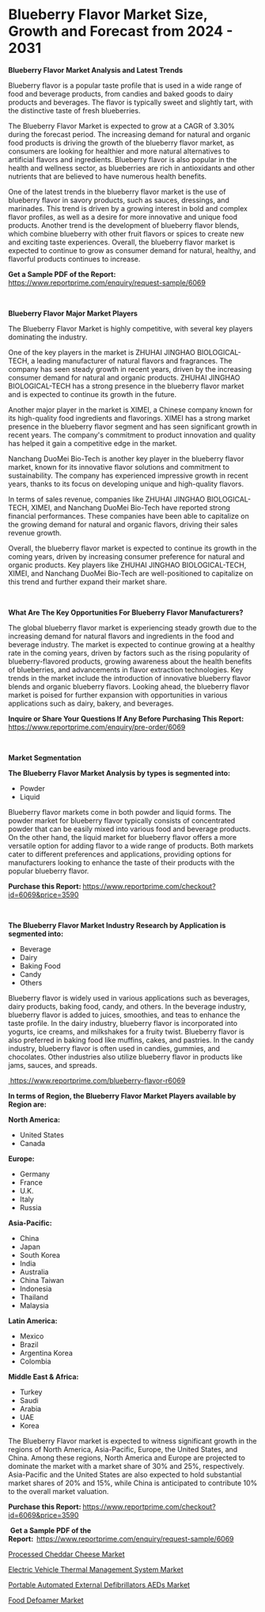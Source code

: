 <p><h1>Blueberry Flavor Market Size, Growth and Forecast from 2024 - 2031</h1></p><p><strong>Blueberry Flavor Market Analysis and Latest Trends</strong></p>
<p><p>Blueberry flavor is a popular taste profile that is used in a wide range of food and beverage products, from candies and baked goods to dairy products and beverages. The flavor is typically sweet and slightly tart, with the distinctive taste of fresh blueberries.</p><p>The Blueberry Flavor Market is expected to grow at a CAGR of 3.30% during the forecast period. The increasing demand for natural and organic food products is driving the growth of the blueberry flavor market, as consumers are looking for healthier and more natural alternatives to artificial flavors and ingredients. Blueberry flavor is also popular in the health and wellness sector, as blueberries are rich in antioxidants and other nutrients that are believed to have numerous health benefits.</p><p>One of the latest trends in the blueberry flavor market is the use of blueberry flavor in savory products, such as sauces, dressings, and marinades. This trend is driven by a growing interest in bold and complex flavor profiles, as well as a desire for more innovative and unique food products. Another trend is the development of blueberry flavor blends, which combine blueberry with other fruit flavors or spices to create new and exciting taste experiences. Overall, the blueberry flavor market is expected to continue to grow as consumer demand for natural, healthy, and flavorful products continues to increase.</p></p>
<p><strong>Get a Sample PDF of the Report:&nbsp;</strong> <a href="https://www.reportprime.com/enquiry/request-sample/6069">https://www.reportprime.com/enquiry/request-sample/6069</a></p>
<p>&nbsp;</p>
<p><strong>Blueberry Flavor Major Market Players</strong></p>
<p><p>The Blueberry Flavor Market is highly competitive, with several key players dominating the industry. </p><p>One of the key players in the market is ZHUHAI JINGHAO BIOLOGICAL-TECH, a leading manufacturer of natural flavors and fragrances. The company has seen steady growth in recent years, driven by the increasing consumer demand for natural and organic products. ZHUHAI JINGHAO BIOLOGICAL-TECH has a strong presence in the blueberry flavor market and is expected to continue its growth in the future.</p><p>Another major player in the market is XIMEI, a Chinese company known for its high-quality food ingredients and flavorings. XIMEI has a strong market presence in the blueberry flavor segment and has seen significant growth in recent years. The company's commitment to product innovation and quality has helped it gain a competitive edge in the market.</p><p>Nanchang DuoMei Bio-Tech is another key player in the blueberry flavor market, known for its innovative flavor solutions and commitment to sustainability. The company has experienced impressive growth in recent years, thanks to its focus on developing unique and high-quality flavors.</p><p>In terms of sales revenue, companies like ZHUHAI JINGHAO BIOLOGICAL-TECH, XIMEI, and Nanchang DuoMei Bio-Tech have reported strong financial performances. These companies have been able to capitalize on the growing demand for natural and organic flavors, driving their sales revenue growth.</p><p>Overall, the blueberry flavor market is expected to continue its growth in the coming years, driven by increasing consumer preference for natural and organic products. Key players like ZHUHAI JINGHAO BIOLOGICAL-TECH, XIMEI, and Nanchang DuoMei Bio-Tech are well-positioned to capitalize on this trend and further expand their market share.</p></p>
<p>&nbsp;</p>
<p><strong>What Are The Key Opportunities For Blueberry Flavor Manufacturers?</strong></p>
<p><p>The global blueberry flavor market is experiencing steady growth due to the increasing demand for natural flavors and ingredients in the food and beverage industry. The market is expected to continue growing at a healthy rate in the coming years, driven by factors such as the rising popularity of blueberry-flavored products, growing awareness about the health benefits of blueberries, and advancements in flavor extraction technologies. Key trends in the market include the introduction of innovative blueberry flavor blends and organic blueberry flavors. Looking ahead, the blueberry flavor market is poised for further expansion with opportunities in various applications such as dairy, bakery, and beverages.</p></p>
<p><strong>Inquire or Share Your Questions If Any Before Purchasing This Report:</strong> <a href="https://www.reportprime.com/enquiry/pre-order/6069">https://www.reportprime.com/enquiry/pre-order/6069</a></p>
<p>&nbsp;</p>
<p><strong>Market Segmentation</strong></p>
<p><strong>The Blueberry Flavor Market Analysis by types is segmented into:</strong></p>
<p><ul><li>Powder</li><li>Liquid</li></ul></p>
<p><p>Blueberry flavor markets come in both powder and liquid forms. The powder market for blueberry flavor typically consists of concentrated powder that can be easily mixed into various food and beverage products. On the other hand, the liquid market for blueberry flavor offers a more versatile option for adding flavor to a wide range of products. Both markets cater to different preferences and applications, providing options for manufacturers looking to enhance the taste of their products with the popular blueberry flavor.</p></p>
<p><strong>Purchase this Report:&nbsp;</strong><a href="https://www.reportprime.com/checkout?id=6069&price=3590">https://www.reportprime.com/checkout?id=6069&price=3590</a></p>
<p>&nbsp;</p>
<p><strong>The Blueberry Flavor Market Industry Research by Application is segmented into:</strong></p>
<p><ul><li>Beverage</li><li>Dairy</li><li>Baking Food</li><li>Candy</li><li>Others</li></ul></p>
<p><p>Blueberry flavor is widely used in various applications such as beverages, dairy products, baking food, candy, and others. In the beverage industry, blueberry flavor is added to juices, smoothies, and teas to enhance the taste profile. In the dairy industry, blueberry flavor is incorporated into yogurts, ice creams, and milkshakes for a fruity twist. Blueberry flavor is also preferred in baking food like muffins, cakes, and pastries. In the candy industry, blueberry flavor is often used in candies, gummies, and chocolates. Other industries also utilize blueberry flavor in products like jams, sauces, and spreads.</p></p>
<p><a href="https://www.reportprime.com/blueberry-flavor-r6069">&nbsp;https://www.reportprime.com/blueberry-flavor-r6069</a></p>
<p><strong>In terms of Region, the Blueberry Flavor Market Players available by Region are:</strong></p>
<p>
    <p> <strong> North America: </strong>
        <ul>
            <li>United States</li>
            <li>Canada</li>
        </ul>
        </p> 
    <p> <strong> Europe: </strong>
        <ul>
            <li>Germany</li>
            <li>France</li>
            <li>U.K.</li>
            <li>Italy</li>
            <li>Russia</li>
        </ul>
        </p> 
    <p> <strong> Asia-Pacific: </strong>
        <ul>
            <li>China</li>
            <li>Japan</li>
            <li>South Korea</li>
            <li>India</li>
            <li>Australia</li>
            <li>China Taiwan</li>
            <li>Indonesia</li>
            <li>Thailand</li>
            <li>Malaysia</li>
        </ul>
        </p> 
    <p> <strong> Latin America: </strong>
        <ul>
            <li>Mexico</li>
            <li>Brazil</li>
            <li>Argentina Korea</li>
            <li>Colombia</li>
        </ul>
        </p> 
    <p> <strong> Middle East & Africa: </strong>
        <ul>
            <li>Turkey</li>
            <li>Saudi</li>
            <li>Arabia</li>
            <li>UAE</li>
            <li>Korea</li>
        </ul>
    </p>
    </p>
<p><p>The Blueberry Flavor market is expected to witness significant growth in the regions of North America, Asia-Pacific, Europe, the United States, and China. Among these regions, North America and Europe are projected to dominate the market with a market share of 30% and 25%, respectively. Asia-Pacific and the United States are also expected to hold substantial market shares of 20% and 15%, while China is anticipated to contribute 10% to the overall market valuation.</p></p>
<p><strong>Purchase this Report: </strong><a href="https://www.reportprime.com/checkout?id=6069&price=3590">https://www.reportprime.com/checkout?id=6069&price=3590</a></p>
<p>&nbsp;<strong>Get a Sample PDF of the Report:&nbsp;&nbsp;</strong><a href="https://www.reportprime.com/enquiry/request-sample/6069">https://www.reportprime.com/enquiry/request-sample/6069</a></p>
<p><strong></strong></p>
<p><p><a href="https://github.com/nathandecarvalho/Market-Research-Report-List-4/blob/main/processed-cheddar-cheese-market.md">Processed Cheddar Cheese Market</a></p><p><a href="https://issuu.com/reportprime-2/docs/electric-vehicle-thermal-management-system-market-">Electric Vehicle Thermal Management System Market</a></p><p><a href="https://issuu.com/reportprime-2/docs/portable-automated-external-defibrillators-aeds-ma">Portable Automated External Defibrillators AEDs Market</a></p><p><a href="https://github.com/amapolalg/Market-Research-Report-List-1/blob/main/food-defoamer-market.md">Food Defoamer Market</a></p></p>